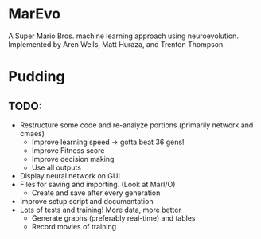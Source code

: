# MarEvo
A Super Mario Bros. machine learning approach using neuroevolution. Implemented by Aren Wells, Matt Huraza, and Trenton Thompson.

# Pudding

## TODO:
- Restructure some code and re-analyze portions (primarily network and cmaes)
  - Improve learning speed -> gotta beat 36 gens!
  - Improve Fitness score
  - Improve decision making
  - Use all outputs
- Display neural network on GUI
- Files for saving and importing. (Look at MarI/O)
  - Create and save after every generation
- Improve setup script and documentation
- Lots of tests and training! More data, more better
  - Generate graphs (preferably real-time) and tables
  - Record movies of training
